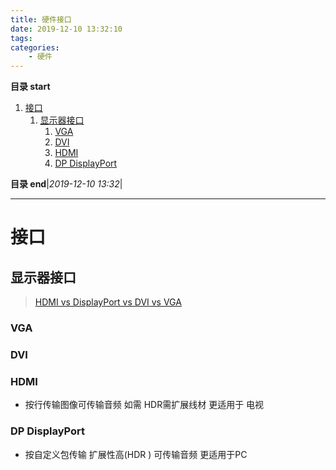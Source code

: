 ```yaml
---
title: 硬件接口
date: 2019-12-10 13:32:10
tags: 
categories: 
    - 硬件
---
```


**目录 start**
 
1. [接口](#接口)
    1. [显示器接口](#显示器接口)
        1. [VGA](#vga)
        1. [DVI](#dvi)
        1. [HDMI](#hdmi)
        1. [DP DisplayPort](#dp-displayport)

**目录 end**|_2019-12-10 13:32_|
****************************************
# 接口

## 显示器接口
> [HDMI vs DisplayPort vs DVI vs VGA](https://gadgetsenthusiast.com/hdmi-vs-displayport-vs-dvi-vs-vga/)  

### VGA

### DVI

### HDMI
- 按行传输图像可传输音频 如需 HDR需扩展线材 更适用于 电视

### DP DisplayPort
- 按自定义包传输 扩展性高(HDR ) 可传输音频 更适用于PC

